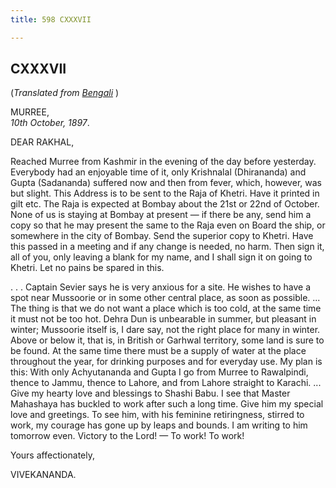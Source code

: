 ```yaml
---
title: 598 CXXXVII

---
```

  

  


## CXXXVII

(*Translated from [Bengali](b8376e6137.pdf)* )

MURREE,  
*10th October, 1897*.

DEAR RAKHAL,

Reached Murree from Kashmir in the evening of the day before yesterday.
Everybody had an enjoyable time of it, only Krishnalal (Dhirananda) and
Gupta (Sadananda) suffered now and then from fever, which, however, was
but slight. This Address is to be sent to the Raja of Khetri. Have it
printed in gilt etc. The Raja is expected at Bombay about the 21st or
22nd of October. None of us is staying at Bombay at present — if there
be any, send him a copy so that he may present the same to the Raja even
on Board the ship, or somewhere in the city of Bombay. Send the superior
copy to Khetri. Have this passed in a meeting and if any change is
needed, no harm. Then sign it, all of you, only leaving a blank for my
name, and I shall sign it on going to Khetri. Let no pains be spared in
this.

. . . Captain Sevier says he is very anxious for a site. He wishes to
have a spot near Mussoorie or in some other central place, as soon as
possible. ... The thing is that we do not want a place which is too
cold, at the same time it must not be too hot. Dehra Dun is unbearable
in summer, but pleasant in winter; Mussoorie itself is, I dare say, not
the right place for many in winter. Above or below it, that is, in
British or Garhwal territory, some land is sure to be found. At the same
time there must be a supply of water at the place throughout the year,
for drinking purposes and for everyday use. My plan is this: With only
Achyutananda and Gupta I go from Murree to Rawalpindi, thence to Jammu,
thence to Lahore, and from Lahore straight to Karachi. ... Give my
hearty love and blessings to Shashi Babu. I see that Master Mahashaya
has buckled to work after such a long time. Give him my special love and
greetings. To see him, with his feminine retiringness, stirred to work,
my courage has gone up by leaps and bounds. I am writing to him tomorrow
even. Victory to the Lord! — To work! To work! 

Yours affectionately,

VIVEKANANDA.